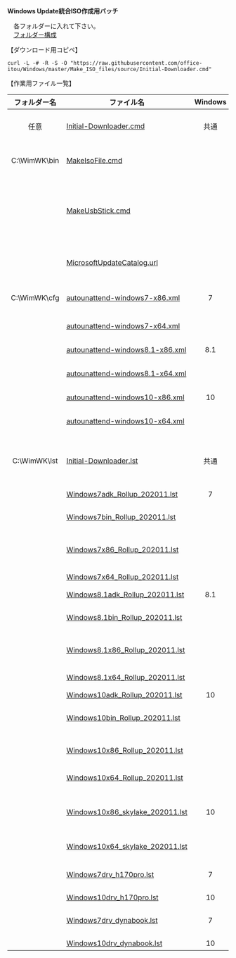 **Windows Update統合ISO作成用バッチ**  
  
　各フォルダーに入れて下さい。  
　[フォルダー構成](https://github.com/office-itou/Windows/blob/master/Make_ISO_files/source/WimWK-tree.txt)  
  
【ダウンロード用コピペ】  
  
```text
curl -L -# -R -S -O "https://raw.githubusercontent.com/office-itou/Windows/master/Make_ISO_files/source/Initial-Downloader.cmd"
```
  
【作業用ファイル一覧】  
  
| フォルダー名 | ファイル名                     | Windows | 機能                               |  
| :----------: | ------------------------------ | :-----: | ---------------------------------- |  
| 任意         | [Initial-Downloader.cmd](https://github.com/office-itou/Windows/blob/master/Make_ISO_files/source/Initial-Downloader.cmd)                           | 共通 | 初期導入用バッチファイル                    |  
| C:\WimWK\bin | [MakeIsoFile.cmd](https://github.com/office-itou/Windows/blob/master/Make_ISO_files/source/MakeIsoFile.cmd)                                         |      | 統合作業用バッチファイル                    |  
|              | [MakeUsbStick.cmd](https://github.com/office-itou/Windows/blob/master/Make_ISO_files/source/MakeUsbStick.cmd)                                       |      | インストール用USBメモリー作成バッチファイル |  
|              | [MicrosoftUpdateCatalog.url](https://github.com/office-itou/Windows/blob/master/Make_ISO_files/source/MicrosoftUpdateCatalog.url)                   |      | Microsoft Update Catalog URL                |  
| C:\WimWK\cfg | [autounattend-windows7-x86.xml](https://github.com/office-itou/Windows/blob/master/Make_ISO_files/source/autounattend-windows7-x86.xml)             |  7   | 32bit用 Unattendファイル                    |  
|              | [autounattend-windows7-x64.xml](https://github.com/office-itou/Windows/blob/master/Make_ISO_files/source/autounattend-windows7-x64.xml)             |      | 64bit用   〃                                |  
|              | [autounattend-windows8.1-x86.xml](https://github.com/office-itou/Windows/blob/master/Make_ISO_files/source/autounattend-windows8.1-x86.xml)         |  8.1 | 32bit用   〃                                |  
|              | [autounattend-windows8.1-x64.xml](https://github.com/office-itou/Windows/blob/master/Make_ISO_files/source/autounattend-windows8.1-x64.xml)         |      | 64bit用   〃                                |  
|              | [autounattend-windows10-x86.xml](https://github.com/office-itou/Windows/blob/master/Make_ISO_files/source/autounattend-windows10-x86.xml)           |  10  | 32bit用   〃                                |  
|              | [autounattend-windows10-x64.xml](https://github.com/office-itou/Windows/blob/master/Make_ISO_files/source/autounattend-windows10-x64.xml)           |      | 64bit用   〃                                |  
| C:\WimWK\lst | [Initial-Downloader.lst](https://github.com/office-itou/Windows/blob/master/Make_ISO_files/source/Initial-Downloader.lst)                           | 共通 | 初期導入用ダウンロードリストファイル        |  
|              | [Windows7adk_Rollup_202011.lst](https://github.com/office-itou/Windows/blob/master/Make_ISO_files/source/Windows7adk_Rollup_202011.lst)             |  7   | ADK                                         |  
|              | [Windows7bin_Rollup_202011.lst](https://github.com/office-itou/Windows/blob/master/Make_ISO_files/source/Windows7bin_Rollup_202011.lst)             |      | バイナリーファイル                          |  
|              | [Windows7x86_Rollup_202011.lst](https://github.com/office-itou/Windows/blob/master/Make_ISO_files/source/Windows7x86_Rollup_202011.lst)             |      | 32bit用 Windows Update                      |  
|              | [Windows7x64_Rollup_202011.lst](https://github.com/office-itou/Windows/blob/master/Make_ISO_files/source/Windows7x64_Rollup_202011.lst)             |      | 64bit用   〃                                |  
|              | [Windows8.1adk_Rollup_202011.lst](https://github.com/office-itou/Windows/blob/master/Make_ISO_files/source/Windows8.1adk_Rollup_202011.lst)         |  8.1 | ADK                                         |  
|              | [Windows8.1bin_Rollup_202011.lst](https://github.com/office-itou/Windows/blob/master/Make_ISO_files/source/Windows8.1bin_Rollup_202011.lst)         |      | バイナリーファイル                          |  
|              | [Windows8.1x86_Rollup_202011.lst](https://github.com/office-itou/Windows/blob/master/Make_ISO_files/source/Windows8.1x86_Rollup_202011.lst)         |      | 32bit用 Windows Update                      |  
|              | [Windows8.1x64_Rollup_202011.lst](https://github.com/office-itou/Windows/blob/master/Make_ISO_files/source/Windows8.1x64_Rollup_202011.lst)         |      | 64bit用   〃                                |  
|              | [Windows10adk_Rollup_202011.lst](https://github.com/office-itou/Windows/blob/master/Make_ISO_files/source/Windows10adk_Rollup_202011.lst)           |  10  | ADK                                         |  
|              | [Windows10bin_Rollup_202011.lst](https://github.com/office-itou/Windows/blob/master/Make_ISO_files/source/Windows10bin_Rollup_202011.lst)           |      | バイナリーファイル                          |  
|              | [Windows10x86_Rollup_202011.lst](https://github.com/office-itou/Windows/blob/master/Make_ISO_files/source/Windows10x86_Rollup_202011.lst)           |      | 32bit用 Windows Update                      |  
|              | [Windows10x64_Rollup_202011.lst](https://github.com/office-itou/Windows/blob/master/Make_ISO_files/source/Windows10x64_Rollup_202011.lst)           |      | 64bit用   〃                                |  
|              | [Windows10x86_skylake_202011.lst](https://github.com/office-itou/Windows/blob/master/Make_ISO_files/source/skylake/Windows10x86_skylake_202011.lst) |  10  | 32bit用 Intel 製マイクロコード              |  
|              | [Windows10x64_skylake_202011.lst](https://github.com/office-itou/Windows/blob/master/Make_ISO_files/source/skylake/Windows10x64_skylake_202011.lst) |      | 64bit用   〃                                |  
|              | [Windows7drv_h170pro.lst](https://github.com/office-itou/Windows/blob/master/Make_ISO_files/source/h170pro/Windows7drv_h170pro.lst)                 |   7  | H170-PROドライバー                          |  
|              | [Windows10drv_h170pro.lst](https://github.com/office-itou/Windows/blob/master/Make_ISO_files/source/h170pro/Windows10drv_h170pro.lst)               |  10  |   〃                                        |  
|              | [Windows7drv_dynabook.lst](https://github.com/office-itou/Windows/blob/master/Make_ISO_files/source/dynabook_SS_N12/Windows7drv_dynabook.lst)       |   7  | dynabook SS N12ドライバー                   |  
|              | [Windows10drv_dynabook.lst](https://github.com/office-itou/Windows/blob/master/Make_ISO_files/source/dynabook_SS_N12/Windows10drv_dynabook.lst)     |  10  |   〃                                        |  
  
